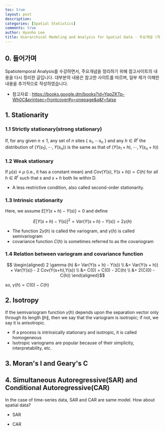 ```yaml
---
toc: true
layout: post
description: 
categories: [Spatial Statistics]
comments: true
author: Hyunho Lee
title: Hierarchical Modeling and Analysis for Spatial Data - 주요개념 (작성중)
---
```


## 0. 들어가며
Spatiotemporal Analysis를 수강하면서, 주요개념을 정리하기 위해 참고사이트의 내용을 다시 정리한 글입니다. 대부분의 내용은 참고한 사이트를 따르며, 일부 제가 이해한 내용을 추가적으로 작성하였습니다.
- 참고자료 : https://books.google.dm/books?id=YqpZKTp-Wh0C&printsec=frontcover#v=onepage&q&f=false

## 1. Stationarity

### 1.1 Strictly stationary(strong stationary)
If, for any given $n \le 1$, any set of $n$ sites { $s_1, \cdots s_n$ } and any $h \in R^r$ the distribution of $(Y(s_1), \cdots , Y(s_n))$ is the same as that of $(Y(s_1 + h), \cdots , Y(s_n + h))$

### 1.2 Weak stationary
If $\mu(s) \equiv \mu$ (i.e., it has a constant mean) and $Cov(Y(s), Y(s+h)) = C(h)$ for all $h \in R^r$ such that $s$ and $s+h$ both lie within D.
 - A less restrictive condition, also called second-order stationarity.

### 1.3 Intrinsic stationarity
Here, we assume $E[Y(s+h) - Y(s)] = 0$ and define

$$E[Y(s+h) - Y(s)]^2 = Var(Y(s+h) - Y(s)) = 2 \gamma (h)$$

 - The function $2 \gamma (h)$ is called the variogram, and $\gamma (h)$ is called semivariogram
 - covariance function $C(h)$ is sometimes referred to as the covariogram

### 1.4 Relation between variogram and covariance function

$$
\begin{aligned}
2 \gamma (h) &= Var(Y(s + h) - Y(s)) \\
&= Var(Y(s + h)) + Var(Y(s)) - 2 Cov(Y(s+h),Y(s)) \\
&= C(0) + C(0) - 2C(h) \\
&= 2(C(0) - C(h))
\end{aligned}$$ 

so, $\gamma(h) = C(0) - C(h)$

## 2. Isotropy
If the semivariogram function $\gamma(h)$ depends upon the separation vector only through its length $\lVert h \rVert$, then we say that the variogram is isotropic; if not, we say it is anisotropic.

 - If a process is intrinsically stationary and isotropic, it is called homogeneous
 - Isotropic variograms are popular because of their simplicity, interpretability, etc.

## 3. Moran's I and Geary's C

## 4. Simultaneous Autoregressive(SAR) and Conditional Autoregressive(CAR)
In the case of time-series data, SAR and CAR are same model. How about spatial data?

 - SAR


 - CAR
